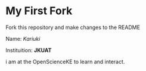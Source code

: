 # My First Fork
Fork this repository and make changes to the README

Name: *Kariuki*

Instituition: **JKUAT**

i am at the OpenScienceKE to learn and interact. 
